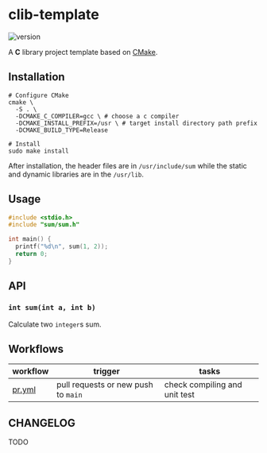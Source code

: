 # clib-template

![version](https://img.shields.io/badge/version-1.0.0-7446ff)

A **C** library project template based on [CMake](https://cmake.org/).

## Installation

```shell
# Configure CMake
cmake \
  -S . \
  -DCMAKE_C_COMPILER=gcc \ # choose a c compiler
  -DCMAKE_INSTALL_PREFIX=/usr \ # target install directory path prefix
  -DCMAKE_BUILD_TYPE=Release 

# Install
sudo make install
```

After installation, the header files are in `/usr/include/sum` while the static and dynamic libraries are in the `/usr/lib`.

## Usage

```c
#include <stdio.h>
#include "sum/sum.h"

int main() {
  printf("%d\n", sum(1, 2));
  return 0;
}
```

## API

### `int sum(int a, int b)`

Calculate two `integer`s sum.


## Workflows

|workflow|trigger|tasks|
|----|-----|----|
|[pr.yml](/.github/workflows/pr.yml)|pull requests or new push to `main`|check compiling and unit test|


## CHANGELOG

TODO
